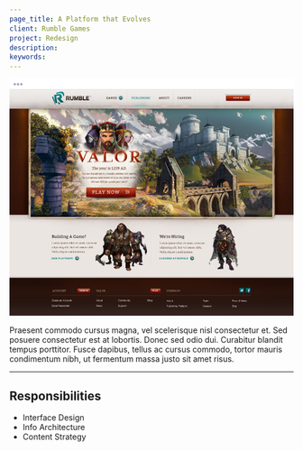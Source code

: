 ```yaml
---
page_title: A Platform that Evolves
client: Rumble Games
project: Redesign
description:
keywords:
---
```


<div class="case-story__hero">
  <img src="assets/hero.png" alt="cover image" />
</div>

Praesent commodo cursus magna, vel scelerisque nisl consectetur et. Sed posuere consectetur est at lobortis. Donec sed odio dui. Curabitur blandit tempus porttitor. Fusce dapibus, tellus ac cursus commodo, tortor mauris condimentum nibh, ut fermentum massa justo sit amet risus.

---

<h2>Responsibilities</h2>

<div class="case-story__content__2-col">
  <ul>
    <li>Interface Design</li>
    <li>Info Architecture</li>
    <li>Content Strategy</li>
  </ul>
</div>
